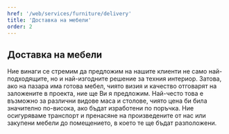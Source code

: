 ```yaml
---
href: '/web/services/furniture/delivery'
title: 'Доставка на мебели'
order: 2
---
```

## Доставка на **мебели**
Ние винаги се стремим да предложим на нашите клиенти не само най-подходящите, но и най-изгодните решение за техния интериор. Затова, ако на пазара има готова мебел, чиято визия и качество отговарят на заложените в проекта, ние ще Ви я предложим. Най-често това е възможно за различни видове маса и столове, чиято цена би била значително по-висока, ако бъдат изработени по поръчка. Ние осигуряваме транспорт и пренасяне на произведените от нас или закупени мебели до помещението, в което те ще бъдат разположени.